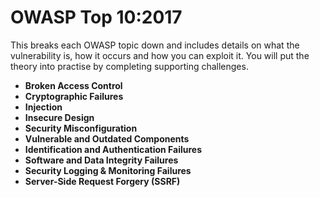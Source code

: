 # OWASP Top 10:2017

This breaks each OWASP topic down and includes details on what the vulnerability is, how it occurs and how you can exploit it. You will put the theory into practise by completing supporting challenges.

- **Broken Access Control**
- **Cryptographic Failures**
- **Injection**
- **Insecure Design**
- **Security Misconfiguration**
- **Vulnerable and Outdated Components**
- **Identification and Authentication Failures**
- **Software and Data Integrity Failures**
- **Security Logging & Monitoring Failures**
- **Server-Side Request Forgery (SSRF)**
